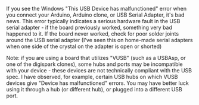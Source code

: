 If you see the Windows "This USB Device has malfunctioned" error when you connect your Arduino, Arduino clone, or USB Serial Adapter, it's bad news. This error typically indicates a serious hardware fault in the USB serial adapter - if the board previously worked, something very bad happened to it. If the board never worked, check for poor solder joints around the USB serial adapter (I've seen this on home-made serial adapters when one side of the crystal on the adapter is open or shorted)

Note: if you are using a board that utilizes "VUSB" (such as a USBAsp, or one of the digispark clones), some hubs and ports may be incompatible with your device - these devices are not technically compliant with the USB spec. I have observed, for example, certain USB hubs on which VUSB devices give "Device has malfunctioned" errors. You may have better luck using it through a hub (or different hub), or plugged into a different USB port. 
